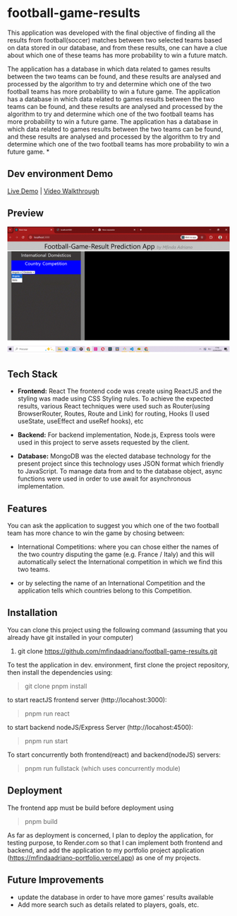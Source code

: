# football-game-results 

This application was developed with the final objective of finding all the results from football(soccer) matches between two selected teams based on data stored in our database, and from these results, one can have a clue about which one of these teams has more probability to win a future match.

The application has a database in which data related to games results between the two teams can be found, and these results are analysed and processed by the algorithm to try and determine which one of the two football teams has more probability to win a future game.
The application has a database in which data related to games results between the two teams can be found, and these results are analysed and processed by the algorithm to try and determine which one of the two football teams has more probability to win a future game.
The application has a database in which data related to games results between the two teams can be found, and these results are analysed and processed by the algorithm to try and determine which one of the two football teams has more probability to win a future game.
*  

##  Dev environment Demo  
[Live Demo](https://footballgameresults.onrender.com/) | [Video Walkthrough](./appVideo.mp4)   

## Preview  
![Demo GIF](./demo.png)  

## Tech Stack  
- **Frontend:** React
 The frontend code was create using ReactJS and the styling was made using CSS Styling rules. To achieve the expected results, various React techniques were used such as Router(using BrowserRouter, Routes, Route and Link) for routing, Hooks (I used useState, useEffect and useRef hooks), etc 

- **Backend:** 
For backend implementation, Node.js, Express tools were used in this project to serve assets requested by the client.

- **Database:** 
MongoDB was the elected database technology for the present project since this technology uses JSON format which friendly to JavaScript. To manage data from and to the database object, async functions were used in order to use await for asynchronous implementation. 
  

## Features   
You can ask the application to suggest you which one of the two football team has more chance to win the game by chosing between:
- International Competitions: where you can chose either the names of the two country disputing the game (e.g. France / Italy) and this will automatically select the International competition in which we find this two teams.

- or by selecting the name of an International Competition and the application tells which countries belong to this Competition. 

## Installation 
 You can clone this project using the following command (assuming that you already have git installed in your computer)

1. git clone https://github.com/mfindaadriano/football-game-results.git  

To test the application in dev. environment, first clone the project repository, then install the dependencies using:
> git clone
> pnpm install 

to start reactJS frontend server (http://locahost:3000):
> pnpm run react

to start backend nodeJS/Express Server (http://locahost:4500):
> pnpm run start

To start concurrently both frontend(react) and backend(nodeJS) servers:
> pnpm run fullstack
(which uses concurrently module)

## Deployment
The frontend app must be build before deployment using
> pnpm build

As far as deployment is concerned, I plan to deploy the application, for testing purpose, to Render.com so that I can implement both frontend and backend, and add the application to my portfolio project application (https://mfindaadriano-portfolio.vercel.app) as one of my projects.

## Future Improvements  
- update the database in order to have more games' results available
- Add more search such as details related to players, goals, etc.
